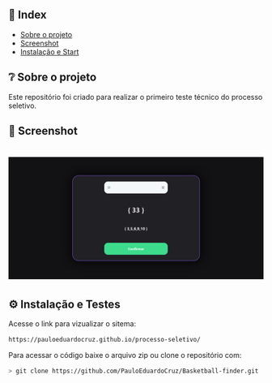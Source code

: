 
## 📌 Index
- [Sobre o projeto](#-sobre-o-projeto)
- [Screenshot](#-screenshot)
- [Instalação e Start](#-instalação-e-testes)


## ❔ Sobre o projeto
 Este repositório foi criado para realizar o primeiro teste técnico do processo seletivo.


## 📸 Screenshot
<h1 align="center">
  <img src="./app.png" alt="Landing" width="1000px" />
</h1>


## ⚙ Instalação e Testes

Acesse o link para vizualizar o sitema: 
```bash
https://pauloeduardocruz.github.io/processo-seletivo/
```

Para acessar o código baixe o arquivo zip ou clone o repositório com:

```bash
> git clone https://github.com/PauloEduardoCruz/Basketball-finder.git
```
